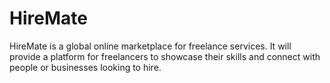 # HireMate
HireMate is a global online marketplace for freelance services. It will provide a platform for freelancers to showcase their skills and connect with people or businesses looking to hire. 

